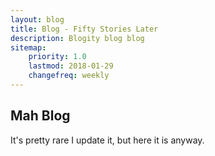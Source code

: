 ```yaml
---
layout: blog
title: Blog - Fifty Stories Later
description: Blogity blog blog
sitemap:
    priority: 1.0
    lastmod: 2018-01-29
    changefreq: weekly
---
```


## Mah Blog

It's pretty rare I update it, but here it is anyway.
